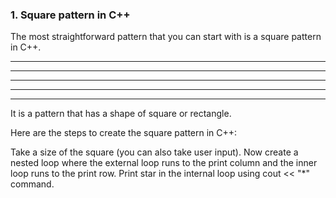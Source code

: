 ### 1. Square pattern in C++
The most straightforward pattern that you can start with is a square pattern in C++.

*****
*****
*****
*****
*****
It is a pattern that has a shape of square or rectangle.

Here are the steps to create the square pattern in C++:

Take a size of the square (you can also take user input).
Now create a nested loop where the external loop runs to the print column and the inner loop runs to the print row.
Print star in the internal loop using cout << "*" command.
